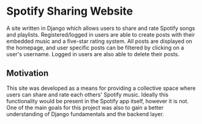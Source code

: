 # Spotify Sharing Website

A site written in Django which allows users to share and rate Spotify songs and playlists. Registered/logged in users are able to create posts with their embedded music and a five-star rating system. All posts are displayed on the homepage, and user specific posts can be filtered by clicking on a user's username. Logged in users are also able to delete their posts.  

## Motivation

This site was developed as a means for providing a collective space where users can share and rate each others' Spotify music. Ideally this functionality would be present in the Spotify app itself, however it is not. One of the main goals for this project was also to gain a better understanding of Django fundamentals and the backend layer. 
